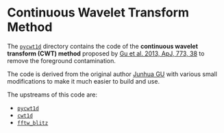 Continuous Wavelet Transform Method
===================================

The [`pycwt1d`](pycwt1d) directory contains the code of the
**continuous wavelet transform (CWT) method** proposed by
[Gu et al. 2013, ApJ, 773, 38](http://adsabs.harvard.edu/abs/2013ApJ...773...38G)
to remove the foreground contamination.

The code is derived from the original author
[Junhua GU](https://github.com/astrojhgu)
with various small modifications to make it much easier to build and use.

The upstreams of this code are:
* [`pycwt1d`](https://github.com/astrojhgu/pycwt1d)
* [`cwt1d`](https://github.com/astrojhgu/cwt1d)
* [`fftw_blitz`](https://github.com/astrojhgu/fftw_blitz)
